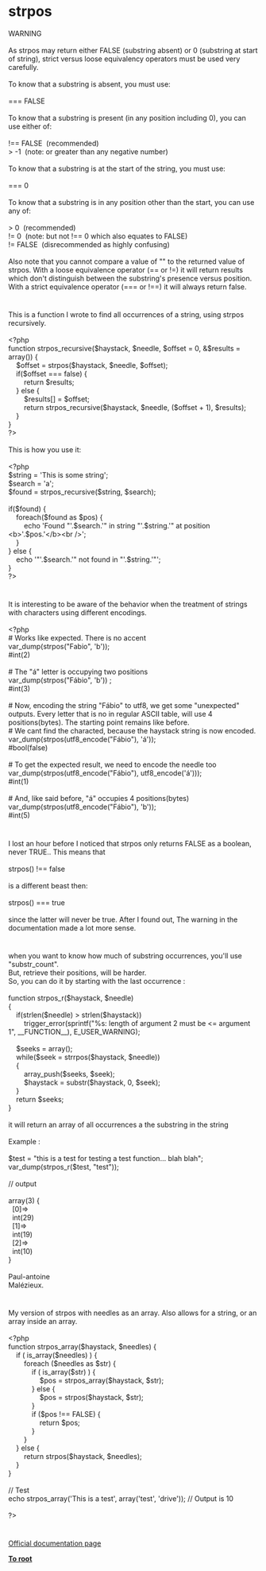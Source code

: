 # strpos




<div class="phpcode"><span class="html">
WARNING<br><br>As strpos may return either FALSE (substring absent) or 0 (substring at start of string), strict versus loose equivalency operators must be used very carefully.<br><br>To know that a substring is absent, you must use:&#xA0; <br><br>=== FALSE<br><br>To know that a substring is present (in any position including 0), you can use either of:<br><br>!== FALSE&#xA0; (recommended)<br> &gt; -1&#xA0; (note: or greater than any negative number)<br><br>To know that a substring is at the start of the string, you must use:&#xA0; <br><br>=== 0<br><br>To know that a substring is in any position other than the start, you can use any of: <br><br> &gt; 0&#xA0; (recommended)<br>!= 0&#xA0; (note: but not !== 0 which also equates to FALSE)<br>!= FALSE&#xA0; (disrecommended as highly confusing)<br><br>Also note that you cannot compare a value of &quot;&quot; to the returned value of strpos. With a loose equivalence operator (== or !=) it will return results which don&apos;t distinguish between the substring&apos;s presence versus position. With a strict equivalence operator (=== or !==) it will always return false.</span>
</div>
  

#


<div class="phpcode"><span class="html">
This is a function I wrote to find all occurrences of a string, using strpos recursively.<br><br><span class="default">&lt;?php<br></span><span class="keyword">function </span><span class="default">strpos_recursive</span><span class="keyword">(</span><span class="default">$haystack</span><span class="keyword">, </span><span class="default">$needle</span><span class="keyword">, </span><span class="default">$offset </span><span class="keyword">= </span><span class="default">0</span><span class="keyword">, &amp;</span><span class="default">$results </span><span class="keyword">= array()) {&#xA0; &#xA0; &#xA0; &#xA0; &#xA0; &#xA0; &#xA0; &#xA0; <br>&#xA0; &#xA0; </span><span class="default">$offset </span><span class="keyword">= </span><span class="default">strpos</span><span class="keyword">(</span><span class="default">$haystack</span><span class="keyword">, </span><span class="default">$needle</span><span class="keyword">, </span><span class="default">$offset</span><span class="keyword">);<br>&#xA0; &#xA0; if(</span><span class="default">$offset </span><span class="keyword">=== </span><span class="default">false</span><span class="keyword">) {<br>&#xA0; &#xA0; &#xA0; &#xA0; return </span><span class="default">$results</span><span class="keyword">;&#xA0; &#xA0; &#xA0; &#xA0; &#xA0; &#xA0; <br>&#xA0; &#xA0; } else {<br>&#xA0; &#xA0; &#xA0; &#xA0; </span><span class="default">$results</span><span class="keyword">[] = </span><span class="default">$offset</span><span class="keyword">;<br>&#xA0; &#xA0; &#xA0; &#xA0; return </span><span class="default">strpos_recursive</span><span class="keyword">(</span><span class="default">$haystack</span><span class="keyword">, </span><span class="default">$needle</span><span class="keyword">, (</span><span class="default">$offset </span><span class="keyword">+ </span><span class="default">1</span><span class="keyword">), </span><span class="default">$results</span><span class="keyword">);<br>&#xA0; &#xA0; }<br>}<br></span><span class="default">?&gt;<br></span><br>This is how you use it:<br><br><span class="default">&lt;?php<br>$string </span><span class="keyword">= </span><span class="string">&apos;This is some string&apos;</span><span class="keyword">;<br></span><span class="default">$search </span><span class="keyword">= </span><span class="string">&apos;a&apos;</span><span class="keyword">;<br></span><span class="default">$found </span><span class="keyword">= </span><span class="default">strpos_recursive</span><span class="keyword">(</span><span class="default">$string</span><span class="keyword">, </span><span class="default">$search</span><span class="keyword">);<br><br>if(</span><span class="default">$found</span><span class="keyword">) {<br>&#xA0; &#xA0; foreach(</span><span class="default">$found </span><span class="keyword">as </span><span class="default">$pos</span><span class="keyword">) {<br>&#xA0; &#xA0; &#xA0; &#xA0; echo </span><span class="string">&apos;Found &quot;&apos;</span><span class="keyword">.</span><span class="default">$search</span><span class="keyword">.</span><span class="string">&apos;&quot; in string &quot;&apos;</span><span class="keyword">.</span><span class="default">$string</span><span class="keyword">.</span><span class="string">&apos;&quot; at position &lt;b&gt;&apos;</span><span class="keyword">.</span><span class="default">$pos</span><span class="keyword">.</span><span class="string">&apos;&lt;/b&gt;&lt;br /&gt;&apos;</span><span class="keyword">;<br>&#xA0; &#xA0; }&#xA0; &#xA0; <br>} else {<br>&#xA0; &#xA0; echo </span><span class="string">&apos;&quot;&apos;</span><span class="keyword">.</span><span class="default">$search</span><span class="keyword">.</span><span class="string">&apos;&quot; not found in &quot;&apos;</span><span class="keyword">.</span><span class="default">$string</span><span class="keyword">.</span><span class="string">&apos;&quot;&apos;</span><span class="keyword">;<br>}<br></span><span class="default">?&gt;</span>
</span>
</div>
  

#


<div class="phpcode"><span class="html">
It is interesting to be aware of the behavior when the treatment of strings with characters using different encodings.<br><br><span class="default">&lt;?php<br></span><span class="comment"># Works like expected. There is no accent<br></span><span class="default">var_dump</span><span class="keyword">(</span><span class="default">strpos</span><span class="keyword">(</span><span class="string">&quot;Fabio&quot;</span><span class="keyword">, </span><span class="string">&apos;b&apos;</span><span class="keyword">));<br></span><span class="comment">#int(2)<br><br># The &quot;&#xE1;&quot; letter is occupying two positions<br></span><span class="default">var_dump</span><span class="keyword">(</span><span class="default">strpos</span><span class="keyword">(</span><span class="string">&quot;F&#xE1;bio&quot;</span><span class="keyword">, </span><span class="string">&apos;b&apos;</span><span class="keyword">)) ;<br></span><span class="comment">#int(3)<br><br># Now, encoding the string &quot;F&#xE1;bio&quot; to utf8, we get some &quot;unexpected&quot; outputs. Every letter that is no in regular ASCII table, will use 4 positions(bytes). The starting point remains like before.<br># We cant find the characted, because the haystack string is now encoded.<br></span><span class="default">var_dump</span><span class="keyword">(</span><span class="default">strpos</span><span class="keyword">(</span><span class="default">utf8_encode</span><span class="keyword">(</span><span class="string">&quot;F&#xE1;bio&quot;</span><span class="keyword">), </span><span class="string">&apos;&#xE1;&apos;</span><span class="keyword">));<br></span><span class="comment">#bool(false)<br><br># To get the expected result, we need to encode the needle too<br></span><span class="default">var_dump</span><span class="keyword">(</span><span class="default">strpos</span><span class="keyword">(</span><span class="default">utf8_encode</span><span class="keyword">(</span><span class="string">&quot;F&#xE1;bio&quot;</span><span class="keyword">), </span><span class="default">utf8_encode</span><span class="keyword">(</span><span class="string">&apos;&#xE1;&apos;</span><span class="keyword">)));<br></span><span class="comment">#int(1) <br><br># And, like said before, &quot;&#xE1;&quot; occupies 4 positions(bytes)<br></span><span class="default">var_dump</span><span class="keyword">(</span><span class="default">strpos</span><span class="keyword">(</span><span class="default">utf8_encode</span><span class="keyword">(</span><span class="string">&quot;F&#xE1;bio&quot;</span><span class="keyword">), </span><span class="string">&apos;b&apos;</span><span class="keyword">));<br></span><span class="comment">#int(5)</span>
</span>
</div>
  

#


<div class="phpcode"><span class="html">
I lost an hour before I noticed that strpos only returns FALSE as a boolean, never TRUE.. This means that<br><br>strpos() !== false <br><br>is a different beast then:<br><br>strpos() === true<br><br>since the latter will never be true. After I found out, The warning in the documentation made a lot more sense.</span>
</div>
  

#


<div class="phpcode"><span class="html">
when you want to know how much of substring occurrences, you&apos;ll use &quot;substr_count&quot;.<br>But, retrieve their positions, will be harder.<br>So, you can do it by starting with the last occurrence :<br><br>function strpos_r($haystack, $needle)<br>{<br>&#xA0; &#xA0; if(strlen($needle) &gt; strlen($haystack))<br>&#xA0; &#xA0; &#xA0; &#xA0; trigger_error(sprintf(&quot;%s: length of argument 2 must be &lt;= argument 1&quot;, __FUNCTION__), E_USER_WARNING);<br><br>&#xA0; &#xA0; $seeks = array();<br>&#xA0; &#xA0; while($seek = strrpos($haystack, $needle))<br>&#xA0; &#xA0; {<br>&#xA0; &#xA0; &#xA0; &#xA0; array_push($seeks, $seek);<br>&#xA0; &#xA0; &#xA0; &#xA0; $haystack = substr($haystack, 0, $seek);<br>&#xA0; &#xA0; }<br>&#xA0; &#xA0; return $seeks;<br>}<br><br>it will return an array of all occurrences a the substring in the string<br><br>Example : <br><br>$test = &quot;this is a test for testing a test function... blah blah&quot;;<br>var_dump(strpos_r($test, &quot;test&quot;));<br><br>// output <br><br>array(3) {<br>&#xA0; [0]=&gt;<br>&#xA0; int(29)<br>&#xA0; [1]=&gt;<br>&#xA0; int(19)<br>&#xA0; [2]=&gt;<br>&#xA0; int(10)<br>}<br><br>Paul-antoine<br>Mal&#xE9;zieux.</span>
</div>
  

#


<div class="phpcode"><span class="html">
My version of strpos with needles as an array. Also allows for a string, or an array inside an array.<br><br><span class="default">&lt;?php<br></span><span class="keyword">function </span><span class="default">strpos_array</span><span class="keyword">(</span><span class="default">$haystack</span><span class="keyword">, </span><span class="default">$needles</span><span class="keyword">) {<br>&#xA0; &#xA0; if ( </span><span class="default">is_array</span><span class="keyword">(</span><span class="default">$needles</span><span class="keyword">) ) {<br>&#xA0; &#xA0; &#xA0; &#xA0; foreach (</span><span class="default">$needles </span><span class="keyword">as </span><span class="default">$str</span><span class="keyword">) {<br>&#xA0; &#xA0; &#xA0; &#xA0; &#xA0; &#xA0; if ( </span><span class="default">is_array</span><span class="keyword">(</span><span class="default">$str</span><span class="keyword">) ) {<br>&#xA0; &#xA0; &#xA0; &#xA0; &#xA0; &#xA0; &#xA0; &#xA0; </span><span class="default">$pos </span><span class="keyword">= </span><span class="default">strpos_array</span><span class="keyword">(</span><span class="default">$haystack</span><span class="keyword">, </span><span class="default">$str</span><span class="keyword">);<br>&#xA0; &#xA0; &#xA0; &#xA0; &#xA0; &#xA0; } else {<br>&#xA0; &#xA0; &#xA0; &#xA0; &#xA0; &#xA0; &#xA0; &#xA0; </span><span class="default">$pos </span><span class="keyword">= </span><span class="default">strpos</span><span class="keyword">(</span><span class="default">$haystack</span><span class="keyword">, </span><span class="default">$str</span><span class="keyword">);<br>&#xA0; &#xA0; &#xA0; &#xA0; &#xA0; &#xA0; }<br>&#xA0; &#xA0; &#xA0; &#xA0; &#xA0; &#xA0; if (</span><span class="default">$pos </span><span class="keyword">!== </span><span class="default">FALSE</span><span class="keyword">) {<br>&#xA0; &#xA0; &#xA0; &#xA0; &#xA0; &#xA0; &#xA0; &#xA0; return </span><span class="default">$pos</span><span class="keyword">;<br>&#xA0; &#xA0; &#xA0; &#xA0; &#xA0; &#xA0; }<br>&#xA0; &#xA0; &#xA0; &#xA0; }<br>&#xA0; &#xA0; } else {<br>&#xA0; &#xA0; &#xA0; &#xA0; return </span><span class="default">strpos</span><span class="keyword">(</span><span class="default">$haystack</span><span class="keyword">, </span><span class="default">$needles</span><span class="keyword">);<br>&#xA0; &#xA0; }<br>}<br><br></span><span class="comment">// Test<br></span><span class="keyword">echo </span><span class="default">strpos_array</span><span class="keyword">(</span><span class="string">&apos;This is a test&apos;</span><span class="keyword">, array(</span><span class="string">&apos;test&apos;</span><span class="keyword">, </span><span class="string">&apos;drive&apos;</span><span class="keyword">)); </span><span class="comment">// Output is 10<br><br></span><span class="default">?&gt;</span>
</span>
</div>
  

#

[Official documentation page](https://www.php.net/manual/en/function.strpos.php)

**[To root](/README.md)**